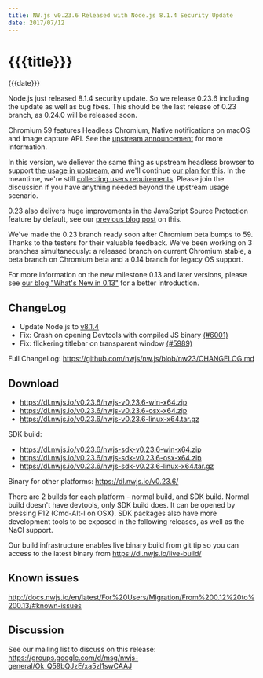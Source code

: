 ```yaml
---
title: NW.js v0.23.6 Released with Node.js 8.1.4 Security Update
date: 2017/07/12
---
```

# {{{title}}}
{{{date}}}

Node.js just released 8.1.4 security update. So we release 0.23.6 including the update as well as bug fixes. This should be the last release of 0.23 branch, as 0.24.0 will be released soon.

Chromium 59 features Headless Chromium, Native notifications on macOS and image capture API. See the [upstream announcement](https://developers.google.com/web/updates/2017/05/nic59) for more information.

In this version, we deliever the same thing as upstream headless browser to support [the usage in upstream](https://developers.google.com/web/updates/2017/04/headless-chrome), and we'll continue [our plan for this](https://github.com/nwjs/nw.js/issues/769#issuecomment-294064358). In the meantime, we're still [collecting users requirements](https://github.com/nwjs/nw.js/issues/769#issuecomment-259867271). Please join the discussion if you have anything needed beyond the upstream usage scenario.

0.23 also delivers huge improvements in the JavaScript Source Protection feature by default, see our [previous blog post](https://nwjs.io/blog/js-src-protect-perf/) on this.

We've made the 0.23 branch ready soon after Chromium beta bumps to 59. Thanks to the testers for their valuable feedback. We've been working on 3 branches simultaneously: a released branch on current Chromium stable, a beta branch on Chromium beta and a 0.14 branch for legacy OS support.

For more information on the new milestone 0.13 and later versions, please see [our blog "What's New in 0.13"](/blog/whats-new-in-0.13) for a better introduction.

## ChangeLog

- Update Node.js to [v8.1.4](https://nodejs.org/en/blog/release/v8.1.4/)
- Fix: Crash on opening Devtools with compiled JS binary [(#6001)](https://github.com/nwjs/nw.js/issues/6001)
- Fix: flickering titlebar on transparent window [(#5989)](https://github.com/nwjs/nw.js/issues/5989)

Full ChangeLog: https://github.com/nwjs/nw.js/blob/nw23/CHANGELOG.md

## Download 

* https://dl.nwjs.io/v0.23.6/nwjs-v0.23.6-win-x64.zip 
* https://dl.nwjs.io/v0.23.6/nwjs-v0.23.6-osx-x64.zip 
* https://dl.nwjs.io/v0.23.6/nwjs-v0.23.6-linux-x64.tar.gz 

SDK build: 
* https://dl.nwjs.io/v0.23.6/nwjs-sdk-v0.23.6-win-x64.zip 
* https://dl.nwjs.io/v0.23.6/nwjs-sdk-v0.23.6-osx-x64.zip 
* https://dl.nwjs.io/v0.23.6/nwjs-sdk-v0.23.6-linux-x64.tar.gz 

Binary for other platforms: https://dl.nwjs.io/v0.23.6/ 

There are 2 builds for each platform - normal build, and SDK build. Normal build doesn't have devtools, only SDK build does. lt can be opened by pressing F12 (Cmd-Alt-I on OSX). SDK packages also have more development tools to be exposed in the following releases, as well as the NaCl support.

Our build infrastructure enables live binary build from git tip so you can access to the latest binary from https://dl.nwjs.io/live-build/ 

## Known issues 
 
http://docs.nwjs.io/en/latest/For%20Users/Migration/From%200.12%20to%200.13/#known-issues

## Discussion

See our mailing list to discuss on this release: https://groups.google.com/d/msg/nwjs-general/Ok_Q59bQJzE/xa5zl1swCAAJ
